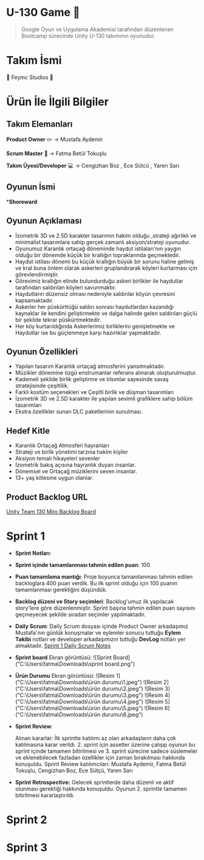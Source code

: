 # U-130 Game 👾
> Google Oyun ve Uygulama Akademisi tarafından düzenlenen Bootcamp sürecinde Unity U-130 takımının oyunudur.

# Takım İsmi

🍁 Feymc Studios 🍁

# Ürün İle İlgili Bilgiler

## Takım Elemanları

 **Product Owner** ✏️ -> Mustafa Aydemir

 **Scrum Master** 📂 -> Fatma Betül Tokuşlu

 **Takım Üyesi/Developer** 💻 -> Cengizhan Boz , Ece Sütcü , Yaren Sarı

## Oyunun İsmi

***Shoreward**

## Oyunun Açıklaması

- İzometrik 3D ve 2.5D karakter tasarımın hakim olduğu ,strateji ağırlıklı ve minimalist tasarımlara sahip gerçek zamanlı aksiyon/strateji oyunudur.
- Oyunumuz Karanlık ortaçağ döneminde haydut istilaları'nın yaygın olduğu bir dönemde küçük bir krallığın topraklarında geçmektedir.
- Haydut istilası dönemi bu küçük krallığın büyük bir sorunu haline gelmiş ve kral buna önlem olarak askerleri gruplandırarak köyleri kurtarması için görevlendirmiştir. 
- Görevimiz krallığın elinde bulundurduğu askeri birlikler ile haydutlar tarafından saldırılan köyleri savunmaktır. 
- Haydutların düzensiz olması nedeniyle saldırılar köyün çevresini kapsamaktadır.
- Askerler her püskürttüğü saldırı sonrası haydutlardan kazandığı kaynaklar ile kendini geliştirmekte ve dalga halinde gelen saldırıları güçlü bir şekilde tekrar püskürtmektedir.
- Her köy kurtarıldığında Askerlerimiz birliklerini genişletmekte ve Haydutlar ise bu güçlenmeye karşı hazırlıklar yapmaktadır. 

## Oyunun Özellikleri

- Yapılan tasarım Karanlık ortaçağ atmosferini yansıtmaktadır.
- Müzikler dönemine özgü enstrumanlar referans alınarak oluşturulmuştur.
- Kademeli şekilde birlik geliştirme ve tılsımlar sayesinde savaş stratejisinde çeşitlilik.
- Farklı kostüm seçenekleri ve Çeşitli birlik ve düşman tasarımları
- İzometrik 3D ve 2.5D karakter ile yapılan sevimli grafiklere sahip bölüm tasarımları
- Ekstra özellikler sunan DLC paketlerinin sunulması.

## Hedef Kitle

- Karanlık Ortaçağ Atmosferi hayranları
- Strateji ve birlik yönetimi tarzına hakim kişiler
- Aksiyon temalı hikayeleri sevenler
- İzometrik bakış açısına hayranlık duyan insanlar.
- Dönemsel ve Ortaçağ müziklerini seven insanlar.
- 13+ yaş kitlesine uygun olanlar.


## Product Backlog URL
[Unity Team 130 Miro Backlog Board]([hedef_url](https://miro.com/app/board/uXjVM9pKeDE=/))


# Sprint 1

+ **Sprint Notları**:

+ **Sprint içinde tamamlanması tahmin edilen puan**: 100
+ **Puan tamamlama mantığı**: Proje boyunca tamamlanması tahmin edilen backloglara 400 puan verdik. Bu ilk sprint olduğu için 100 puanın tamamlanması gerektiğini düşündük.

+ **Backlog düzeni ve Story seçimleri**: Backlog'umuz ilk yapılacak story'lere göre düzenlenmiştir. Sprint başına tahmin edilen puan sayısını geçmeyecek şekilde sıradan seçimler yapılmaktadır.
+ **Daily Scrum**: Daily Scrum dosyası içinde Product Owner arkadaşımız Mustafa'nın günlük konuşmalar ve eylemler sonucu tuttuğu **Eylem Takibi** notları ve developer arkadaşımızın tuttuğu **DevLog** notları yer almaktadır. 
  [Sprint 1 Daily Scrum Notes](docs.google.com/document/d/1E5sOWnhyFnrcRP-oHkbo679HSwhVnD93/edit)


+ **Sprint board**
  Ekran görüntüsü: ![Sprint Board]("C:\Users\fatma\Downloads\sprint board.png") 



+ **Ürün Durumu** 
  Ekran görüntüsü:  ![Resim 1]("C:\Users\fatma\Downloads\ürün durumu\1.jpeg")
![Resim 2]("C:\Users\fatma\Downloads\ürün durumu\2.jpeg")
![Resim 3]("C:\Users\fatma\Downloads\ürün durumu\3.jpeg")
![Resim 4]("C:\Users\fatma\Downloads\ürün durumu\4.jpeg")
![Resim 5]("C:\Users\fatma\Downloads\ürün durumu\5.jpeg")
![Resim 6]("C:\Users\fatma\Downloads\ürün durumu\6.jpeg")



  
+ **Sprint Review**: 

  Alınan kararlar: İlk sprintte katılımı az olan arkadaşların daha çok katılmasına karar verildi.  2. sprint için assetler üzerine çalışıp oyunun bu sprint içinde tamamen bitirilmesi ve 3. sprint sürecine sadece süslemeler ve eklenebilecek fazladan özellikler için zaman bırakılması hakkında konuşuldu.
  Sprint Review katılımcıları: Mustafa Aydemir, Fatma Betül Tokuşlu, Cengizhan Boz, Ece Sütçü, Yaren Sarı

+ **Sprint Retrospective:**
Gelecek sprintlerde daha düzenli ve aktif olunması gerektiği hakkında konuşuldu. Oyunun 2. sprintte tamamen bitirilmesi kararlaştırıldı.
# Sprint 2
# Sprint 3

